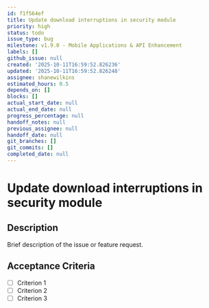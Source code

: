 ```yaml
---
id: f1f564ef
title: Update download interruptions in security module
priority: high
status: todo
issue_type: bug
milestone: v1.9.0 - Mobile Applications & API Enhancement
labels: []
github_issue: null
created: '2025-10-11T16:59:52.826236'
updated: '2025-10-11T16:59:52.826248'
assignee: shanewilkins
estimated_hours: 0.5
depends_on: []
blocks: []
actual_start_date: null
actual_end_date: null
progress_percentage: null
handoff_notes: null
previous_assignee: null
handoff_date: null
git_branches: []
git_commits: []
completed_date: null
---
```


# Update download interruptions in security module

## Description

Brief description of the issue or feature request.

## Acceptance Criteria

- [ ] Criterion 1
- [ ] Criterion 2
- [ ] Criterion 3